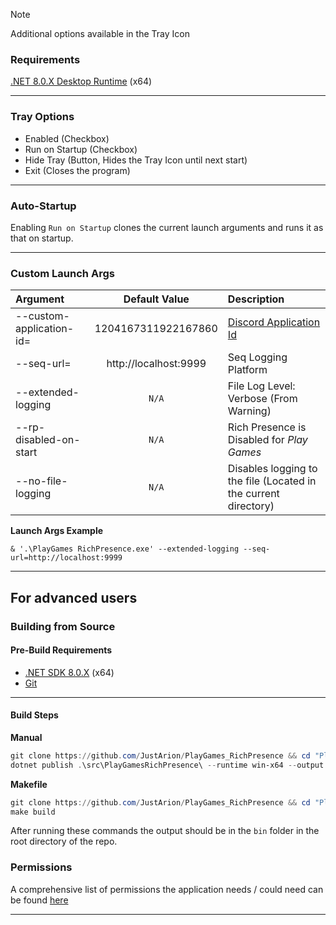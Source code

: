 > [!NOTE]
> Additional options available in the Tray Icon

### Requirements
[.NET 8.0.X Desktop Runtime](https://dotnet.microsoft.com/en-us/download/dotnet/8.0) (x64)

---
### Tray Options

- Enabled (Checkbox)
- Run on Startup (Checkbox)
- Hide Tray (Button, Hides the Tray Icon until next start)
- Exit (Closes the program)

---
### Auto-Startup

Enabling `Run on Startup` clones the current launch arguments and runs it as that on startup.

---
### Custom Launch Args

| Argument                 |     Default Value     | Description                                                           |
|:-------------------------|:---------------------:|:----------------------------------------------------------------------|
| --custom-application-id= |  1204167311922167860  | [Discord Application Id](https://discord.com/developers/applications) |
| --seq-url=               | http://localhost:9999 | Seq Logging Platform                                                  |
| --extended-logging       |         `N/A`         | File Log Level: Verbose (From Warning)                                |
| --rp-disabled-on-start   |         `N/A`         | Rich Presence is Disabled for *Play Games*                            |
| --no-file-logging        |         `N/A`         | Disables logging to the file (Located in the current directory)       |

**Launch Args Example**

`& '.\PlayGames RichPresence.exe' --extended-logging --seq-url=http://localhost:9999`

---
## For advanced users

### Building from Source

#### Pre-Build Requirements

- [.NET SDK 8.0.X](https://dotnet.microsoft.com/en-us/download/dotnet/8.0) (x64)<br>
- [Git](https://git-scm.com/downloads)

---
#### Build Steps

**Manual**
```ps1
git clone https://github.com/JustArion/PlayGames_RichPresence && cd "PlayGames_RichPresence"
dotnet publish .\src\PlayGamesRichPresence\ --runtime win-x64 --output ./bin/
```

**Makefile**
```ps1
git clone https://github.com/JustArion/PlayGames_RichPresence && cd "PlayGames_RichPresence"
make build
```

After running these commands the output should be in the `bin` folder in the root directory of the repo.

### Permissions

A comprehensive list of permissions the application needs / could need can be found [here](permissions.md)

---

